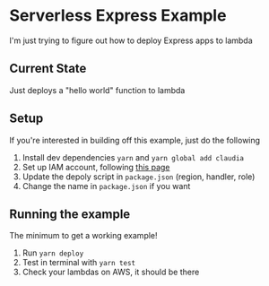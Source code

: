 # Serverless Express Example

I'm just trying to figure out how to deploy Express apps to lambda

## Current State
Just deploys a "hello world" function to lambda

## Setup
If you're interested in building off this example, just do the following
1. Install dev dependencies `yarn` and `yarn global add claudia`
2. Set up IAM account, following [this page](https://claudiajs.com/tutorials/installing.html#detailed-info-about-credentials)
3. Update the depoly script in `package.json` (region, handler, role)
4. Change the name in `package.json` if you want

## Running the example
The minimum to get a working example!
1. Run `yarn deploy`
2. Test in terminal with `yarn test`
3. Check your lambdas on AWS, it should be there

